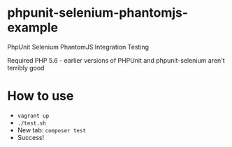 # phpunit-selenium-phantomjs-example
PhpUnit Selenium PhantomJS Integration Testing

Required PHP 5.6 - earlier versions of PHPUnit and phpunit-selenium aren't terribly good

# How to use

* `vagrant up`
* `./test.sh`
* New tab: `composer test`
* Success!
